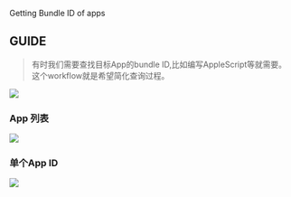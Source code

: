 Getting Bundle ID of apps
<!-- more -->

## GUIDE
> 有时我们需要查找目标App的bundle ID,比如编写AppleScript等就需要。这个workflow就是希望简化查询过程。

[![](https://img.shields.io/badge/version-v1.0.0-green)](./AppID.alfredworkflow)

### App 列表

![](./appid.gif)

### 单个App ID
![](./appid_2.gif)
